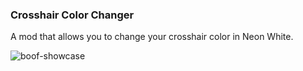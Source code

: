 ### Crosshair Color Changer
A mod that allows you to change your crosshair color in Neon White.

![boof-showcase](https://github.com/Madmonii/CrosshairColorChanger/assets/146820510/7014f399-b543-4e75-a807-6130e7f64204)
